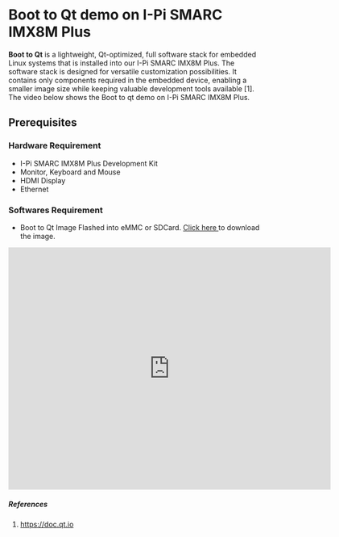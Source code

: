 

# Boot to Qt demo on I-Pi SMARC IMX8M Plus

<div class="bullets">

**Boot to Qt** is a lightweight, Qt-optimized, full software stack for embedded Linux systems that is installed into our I-Pi SMARC IMX8M Plus. The software stack is designed for versatile customization possibilities. It contains only components required in the embedded device, enabling a smaller image size while keeping valuable development tools available [1]. The video below shows the Boot to qt demo on I-Pi SMARC IMX8M Plus.




## Prerequisites

### Hardware Requirement

* I-Pi SMARC IMX8M Plus Development Kit
* Monitor, Keyboard and Mouse
* HDMI Display
* Ethernet

### Softwares Requirement

* Boot to Qt Image Flashed into eMMC or SDCard. [Click here ](https://www.ipi.wiki/pages/downloads-imx8mplus) to download the image.

<div class="contentiframe">

<iframe  class="responsive-iframe"  width="640" height="480"  src="https://www.youtube.com/embed/Ek6-GRseyII"  frameborder="0" allow="autoplay; encrypted-media" allowfullscreen></iframe>

</div>



##### References 

1. https://doc.qt.io

</div>


